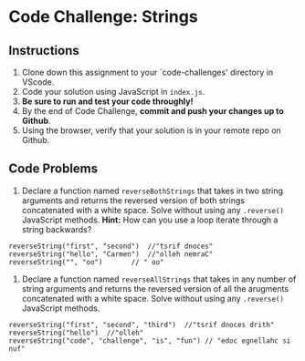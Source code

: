 # Code Challenge: Strings

## Instructions

1. Clone down this assignment to your `code-challenges' directory in VScode. 
2. Code your solution using JavaScript in `index.js`. 
3. **Be sure to run and test your code throughly!**
4. By the end of Code Challenge, **commit and push your changes up to Github**.
5. Using the browser, verify that your solution is in your remote repo on Github.

## Code Problems

1. Declare a function named `reverseBothStrings` that takes in two string arguments and returns the reversed version of both strings concatenated with a white space. Solve without using any `.reverse()` JavaScript methods. **Hint:** How can you use a loop iterate through a string backwards?
```
reverseString("first", "second")  //"tsrif dnoces"
reverseString("hello", "Carmen")  //"olleh nemraC"
reverseString("", "oo")       // " oo"
```

1. Declare a function named `reverseAllStrings` that takes in any number of string arguments and returns the reversed version of all the arugments concatenated with a white space. Solve without using any `.reverse()` JavaScript methods.
```
reverseString("first", "second", "third")  //"tsrif dnoces drith"
reverseString("hello")  //"olleh"
reverseString("code", "challenge", "is", "fun") // "edoc egnellahc si nuf" 
```
